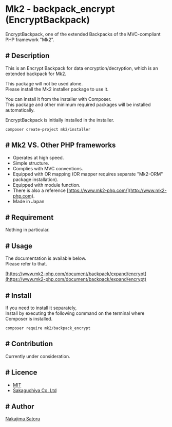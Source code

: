 Mk2 - backpack_encrypt (EncryptBackpack)
====

EncryptBackpack, one of the extended Backpacks of the MVC-compliant PHP framework "Mk2".

## # Description

This is an Encrypt Backpack for data encryption/decryption, which is an extended backpack for Mk2.

This package will not be used alone.  
Please install the Mk2 installer package to use it.

You can install it from the installer with Composer.  
This package and other minimum required packages will be installed automatically.

EncryptBackpack is initially installed in the installer.

```
composer create-project mk2/installer
```

## # Mk2 VS. Other PHP frameworks

-  Operates at high speed.
-  Simple structure.
-  Complies with MVC conventions.
-  Equipped with OR mapping (OR mapper requires separate "Mk2-ORM" package installation).
-  Equipped with module function.
-  There is also a reference [https://www.mk2-php.com/](http://www.mk2-php.com).
-  Made in Japan

## # Requirement

Nothing in particular.

## # Usage

The documentation is available below.  
Please refer to that.

[https://www.mk2-php.com/document/backpack/expand/encrypt](https://www.mk2-php.com/document/backpack/expand/encrypt)

## # Install

If you need to install it separately,  
Install by executing the following command on the terminal where Composer is installed.

```
composer require mk2/backpack_encrypt
```

## # Contribution

Currently under consideration.

## # Licence

- [MIT](https://github.com/tcnksm/tool/blob/master/LICENCE)
- [Sakaguchiya Co. Ltd](https://www.teastalk.jp/)

## # Author

[Nakajima Satoru](https://github.com/mk2-php)
